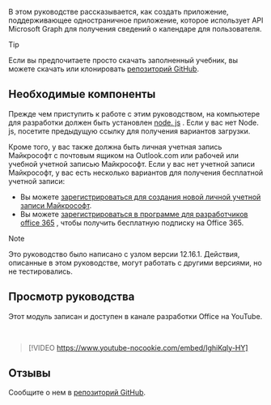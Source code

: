 <!-- markdownlint-disable MD002 MD041 -->

В этом руководстве рассказывается, как создать приложение, поддерживающее одностраничное приложение, которое использует API Microsoft Graph для получения сведений о календаре для пользователя.

> [!TIP]
> Если вы предпочитаете просто скачать заполненный учебник, вы можете скачать или клонировать [репозиторий GitHub](https://github.com/microsoftgraph/msgraph-training-reactspa).

## <a name="prerequisites"></a>Необходимые компоненты

Прежде чем приступить к работе с этим руководством, на компьютере для разработки должен быть установлен [node. js](https://nodejs.org) . Если у вас нет Node. js, посетите предыдущую ссылку для получения вариантов загрузки.

Кроме того, у вас также должна быть личная учетная запись Майкрософт с почтовым ящиком на Outlook.com или рабочей или учебной учетной записью Майкрософт. Если у вас нет учетной записи Майкрософт, у вас есть несколько вариантов для получения бесплатной учетной записи:

- Вы можете [зарегистрироваться для создания новой личной учетной записи Майкрософт](https://signup.live.com/signup?wa=wsignin1.0&rpsnv=12&ct=1454618383&rver=6.4.6456.0&wp=MBI_SSL_SHARED&wreply=https://mail.live.com/default.aspx&id=64855&cbcxt=mai&bk=1454618383&uiflavor=web&uaid=b213a65b4fdc484382b6622b3ecaa547&mkt=E-US&lc=1033&lic=1).
- Вы можете [зарегистрироваться в программе для разработчиков office 365](https://developer.microsoft.com/office/dev-program) , чтобы получить бесплатную подписку на Office 365.

> [!NOTE]
> Это руководство было написано с узлом версии 12.16.1. Действия, описанные в этом руководстве, могут работать с другими версиями, но не тестировались.

## <a name="watch-the-tutorial"></a>Просмотр руководства

Этот модуль записан и доступен в канале разработки Office на YouTube.

<!-- markdownlint-disable MD033 MD034 -->
<br/>

> [!VIDEO https://www.youtube-nocookie.com/embed/IghiKqly-HY]
<!-- markdownlint-enable MD033 MD034 -->

## <a name="feedback"></a>Отзывы

Сообщите о нем в [репозиторий GitHub](https://github.com/microsoftgraph/msgraph-training-reactspa).
